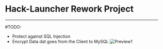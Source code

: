 # Hack-Launcher Rework Project
___
#TODO:
- Protect against SQL Injection
- Encrypt Data dat goes from the Client to MySQL
![Preview1](https://i.gyazo.com/26a1938c0df4ecd28a3abd15e6589fc3.png)
